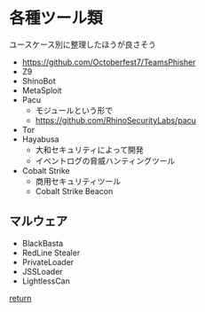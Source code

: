 # 各種ツール類

ユースケース別に整理したほうが良さそう

* https://github.com/Octoberfest7/TeamsPhisher
* Z9
* ShinoBot
* MetaSploit
* Pacu
  * モジュールという形で
  * https://github.com/RhinoSecurityLabs/pacu
* Tor
* Hayabusa
  * 大和セキュリティによって開発
  * イベントログの脅威ハンティングツール
* Cobalt Strike
  * 商用セキュリティツール
  * Cobalt Strike Beacon

## マルウェア

* BlackBasta
* RedLine Stealer
* PrivateLoader
* JSSLoader
* LightlessCan

[return](../README.md)
